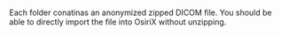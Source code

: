 <br>
Each folder conatinas an anonymized zipped DICOM file. You should be able to  directly import the file into OsiriX without unzipping.  
